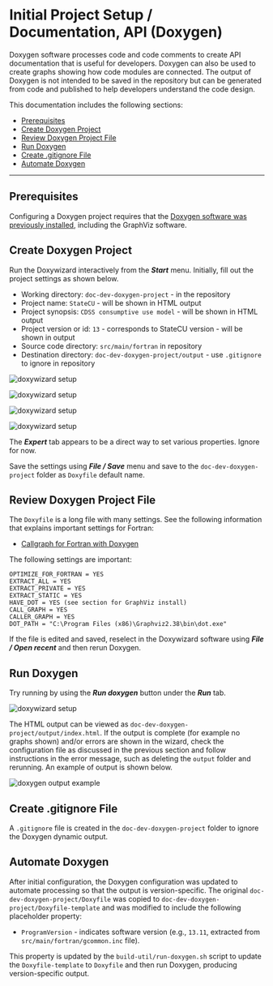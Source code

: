 # Initial Project Setup / Documentation, API (Doxygen)

Doxygen software processes code and code comments to create API documentation that is useful for developers.
Doxygen can also be used to create graphs showing how code modules are connected.
The output of Doxygen is not intended to be saved in the repository but can be generated from code
and published to help developers understand the code design.

This documentation includes the following sections:

* [Prerequisites](#prerequisites)
* [Create Doxygen Project](#create-doxygen-project)
* [Review Doxygen Project File](#review-doxygen-project-file)
* [Run Doxygen](#run-doxygen)
* [Create .gitignore File](#create-gitignore-file)
* [Automate Doxygen](#automate-doxygen)

------------------------------------

## Prerequisites

Configuring a Doxygen project requires that the [Doxygen software was previously installed](../dev-env/doxygen.md),
including the GraphViz software.

## Create Doxygen Project

Run the Doxywizard interactively from the ***Start*** menu.
Initially, fill out the project settings as shown below.

* Working directory: `doc-dev-doxygen-project` - in the repository
* Project name: `StateCU` - will be shown in HTML output
* Project synopsis: `CDSS consumptive use model` - will be shown in HTML output
* Project version or id: `13` - corresponds to StateCU version - will be shown in output
* Source code directory: `src/main/fortran` in repository
* Destination directory: `doc-dev-doxygen-project/output` - use `.gitignore` to ignore in repository

![doxywizard setup](doc-doxygen-images/doxywizard-project-1.png)

![doxywizard setup](doc-doxygen-images/doxywizard-project-2.png)

![doxywizard setup](doc-doxygen-images/doxywizard-project-3.png)

![doxywizard setup](doc-doxygen-images/doxywizard-project-4.png)

The ***Expert*** tab appears to be a direct way to set various properties.  Ignore for now.

Save the settings using ***File / Save*** menu and save to the `doc-dev-doxygen-project` folder as `Doxyfile` default name.

## Review Doxygen Project File

The `Doxyfile` is a long file with many settings.  See the following information that explains important settings for Fortran:

* [Callgraph for Fortran with Doxygen](http://www.softeng-support.ac.uk/documents/2013/06/05/fortran-callgraph-doxygen.html)

The following settings are important:

```text
OPTIMIZE_FOR_FORTRAN = YES
EXTRACT_ALL = YES
EXTRACT_PRIVATE = YES
EXTRACT_STATIC = YES
HAVE_DOT = YES (see section for GraphViz install)
CALL_GRAPH = YES
CALLER_GRAPH = YES
DOT_PATH = "C:\Program Files (x86)\Graphviz2.38\bin\dot.exe"

```

If the file is edited and saved, reselect in the Doxywizard software using ***File / Open recent*** and then rerun Doxygen.

## Run Doxygen

Try running by using the ***Run doxygen*** button under the ***Run*** tab.

![doxywizard setup](doc-doxygen-images/doxywizard-run-1.png)

The HTML output can be viewed as `doc-dev-doxygen-project/output/index.html`.
If the output is complete (for example no graphs shown) and/or errors are shown in the wizard, check the configuration file
as discussed in the previous section and follow instructions in the error message, such as
deleting the `output` folder and rerunning.  An example of output is shown below.

![doxygen output example](doc-doxygen-images/doxygen-output-example.png)

## Create .gitignore File

A `.gitignore` file is created in the `doc-dev-doxygen-project` folder to ignore the Doxygen dynamic output.

## Automate Doxygen

After initial configuration, the Doxygen configuration was updated to automate processing
so that the output is version-specific.
The original `doc-dev-doxygen-project/Doxyfile` was copied to
`doc-dev-doxygen-project/Doxyfile-template` and was modified to include the following placeholder property:

* `ProgramVersion` - indicates software version (e.g., `13.11`, extracted from `src/main/fortran/gcommon.inc` file).

This property is updated by the `build-util/run-doxygen.sh` script to update the `Doxyfile-template`
to `Doxyfile` and then run Doxygen, producing version-specific output.
